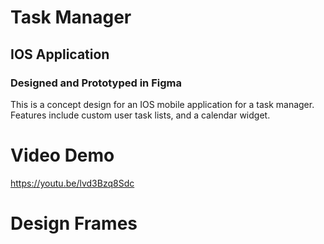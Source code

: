 # Task Manager
## IOS Application
### Designed and Prototyped in Figma

This is a concept design for an IOS mobile application for a task manager. Features include custom user task lists, and a calendar widget. 

# Video Demo
https://youtu.be/lvd3Bzq8Sdc

# Design Frames